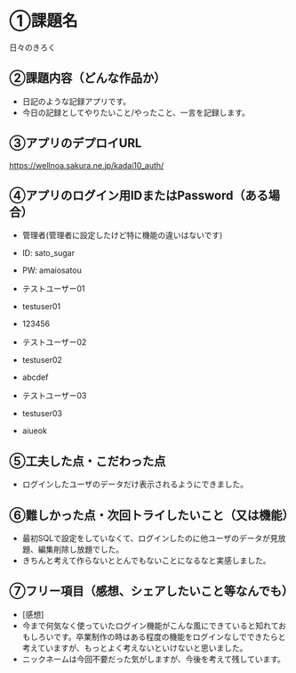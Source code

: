 # ①課題名
日々のきろく

## ②課題内容（どんな作品か）
- 日記のような記録アプリです。
- 今日の記録としてやりたいこと/やったこと、一言を記録します。

## ③アプリのデプロイURL
https://wellnoa.sakura.ne.jp/kadai10_auth/

## ④アプリのログイン用IDまたはPassword（ある場合）
- 管理者(管理者に設定したけど特に機能の違いはないです)
- ID: sato_sugar
- PW: amaiosatou

- テストユーザー01
- testuser01
- 123456

- テストユーザー02
- testuser02
- abcdef

- テストユーザー03
- testuser03
- aiueok

## ⑤工夫した点・こだわった点
- ログインしたユーザのデータだけ表示されるようにできました。

## ⑥難しかった点・次回トライしたいこと（又は機能）
- 最初SQLで設定をしていなくて、ログインしたのに他ユーザのデータが見放題、編集削除し放題でした。
- きちんと考えて作らないととんでもないことになるなと実感しました。

## ⑦フリー項目（感想、シェアしたいこと等なんでも）
- [感想]
- 今まで何気なく使っていたログイン機能がこんな風にできていると知れておもしろいです。卒業制作の時はある程度の機能をログインなしでできたらと考えていますが、もっとよく考えないといけないと思いました。
- ニックネームは今回不要だった気がしますが、今後を考えて残しています。